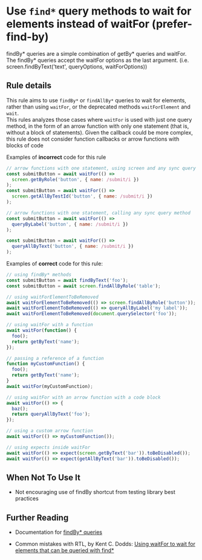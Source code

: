 # Use `find*` query methods to wait for elements instead of waitFor (prefer-find-by)

findBy* queries are a simple combination of getBy* queries and waitFor. The findBy\* queries accept the waitFor options as the last argument. (i.e. screen.findByText('text', queryOptions, waitForOptions))

## Rule details

This rule aims to use `findBy*` or `findAllBy*` queries to wait for elements, rather than using `waitFor`, or the deprecated methods `waitForElement` and `wait`.  
This rules analyzes those cases where `waitFor` is used with just one query method, in the form of an arrow function with only one statement (that is, without a block of statements). Given the callback could be more complex, this rule does not consider function callbacks or arrow functions with blocks of code

Examples of **incorrect** code for this rule

```js
// arrow functions with one statement, using screen and any sync query method
const submitButton = await waitFor(() =>
  screen.getByRole('button', { name: /submit/i })
);
const submitButton = await waitFor(() =>
  screen.getAllByTestId('button', { name: /submit/i })
);

// arrow functions with one statement, calling any sync query method
const submitButton = await waitFor(() =>
  queryByLabel('button', { name: /submit/i })
);

const submitButton = await waitFor(() =>
  queryAllByText('button', { name: /submit/i })
);
```

Examples of **correct** code for this rule:

```js
// using findBy* methods
const submitButton = await findByText('foo');
const submitButton = await screen.findAllByRole('table');

// using waitForElementToBeRemoved
await waitForElementToBeRemoved(() => screen.findAllByRole('button'));
await waitForElementToBeRemoved(() => queryAllByLabel('my label'));
await waitForElementToBeRemoved(document.querySelector('foo'));

// using waitFor with a function
await waitFor(function() {
  foo();
  return getByText('name');
});

// passing a reference of a function
function myCustomFunction() {
  foo();
  return getByText('name');
}
await waitFor(myCustomFunction);

// using waitFor with an arrow function with a code block
await waitFor(() => {
  baz();
  return queryAllByText('foo');
});

// using a custom arrow function
await waitFor(() => myCustomFunction());

// using expects inside waitFor
await waitFor(() => expect(screen.getByText('bar')).toBeDisabled());
await waitFor(() => expect(getAllByText('bar')).toBeDisabled());
```

## When Not To Use It

- Not encouraging use of findBy shortcut from testing library best practices

## Further Reading

- Documentation for [findBy\* queries](https://testing-library.com/docs/dom-testing-library/api-queries#findby)

- Common mistakes with RTL, by Kent C. Dodds: [Using waitFor to wait for elements that can be queried with find\*](https://kentcdodds.com/blog/common-mistakes-with-react-testing-library#using-waitfor-to-wait-for-elements-that-can-be-queried-with-find)
